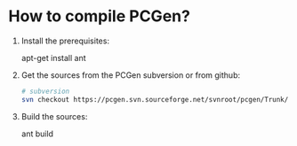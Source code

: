 How to compile PCGen?
=====================

1. Install the prerequisites:

    apt-get install ant

2. Get the sources from the PCGen subversion or from github:

    ```bash
    # subversion
    svn checkout https://pcgen.svn.sourceforge.net/svnroot/pcgen/Trunk/pcgen
    ```
3. Build the sources:

    ant build
